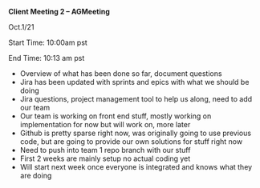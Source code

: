 ﻿**Client Meeting 2 – AGMeeting**

Oct.1/21

Start Time: 10:00am pst

End Time: 10:13 am pst

- Overview of what has been done so far, document questions
- Jira has been updated with sprints and epics with what we should be doing
- Jira questions, project management tool to help us along, need to add our team
- Our team is working on front end stuff, mostly working on implementation for now but will work on, more later
- Github is pretty sparse right now, was originally going to use previous code, but are going to provide our own solutions for stuff right now
- Need to push into team 1 repo branch with our stuff
- First 2 weeks are mainly setup no actual coding yet
- Will start next week once everyone is integrated and knows what they are doing

